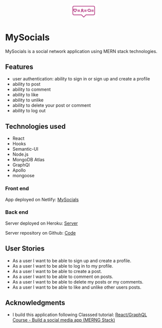 <p align="center">
  <img alt="mySocialsLogo" src="./assets/mysocialslogo.png" width="90" />
</p>


# MySocials

MySocials is a social network application using MERN stack technologies. 

## Features
- user authentication: ability to sign in or sign up and create a profile
- ability to post 
- ability to comment
- ability to like
- ability to unlike
- ability to delete your post or comment
- ability to log out

## Technologies used
- React
- Hooks
- Semantic-UI
- Node.js
- MongoDB Atlas
- GraphQl
- Apollo
- mongoose

### Front end 
App deployed on Netlify: [MySocials](https://mysocialsapp.netlify.app/)

### Back end 
Server deployed on Heroku: [Server](https://stark-peak-97627.herokuapp.com/)

Server repository on Github: [Code](https://github.com/luluse/mySocials-server)

## User Stories
- As a user I want to be able to sign up and create a profile.
- As a user I want to be able to log in to my profile.
- As a user I want to be able to create a post.
- As a user I want to be able to comment on posts.
- As a user I want to be able to delete my posts or my comments.
- As a user I want to be able to like and unlike other users posts.

## Acknowledgments
- I build this application following Classsed tutorial: [React/GraphQL Course - Build a social media app (MERNG Stack)](https://www.youtube.com/watch?v=n1mdAPFq2Os)